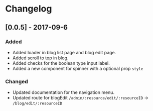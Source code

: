 # Changelog

## [0.0.5] - 2017-09-6
### Added
- Added loader in blog list page and blog edit page.
- Added scroll to top in blog.
- Added checks for the boolean type input label.
- Added a new component for spinner with a optional prop `style`

### Changed

- Updated documentation for the navigation menu.
- Updated route for blogEdit `/admin/:resource/edit/:resourceID` -> `/blog/edit/:resourceID`
